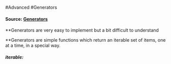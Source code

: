 #Advanced #Generators

#### Source: [Generators](https://www.learnpython.org/en/Generators)

**Generators are very easy to implement but a bit difficult to understand

**Generators are simple functions which return an iterable set of items, one at a time, in a special way.

##### iterable:
 